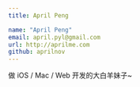 ```yaml
---
title: April Peng

name: "April Peng"
email: april.pyl@gmail.com
url: http://aprilme.com
github: aprilnov
---
```


做 iOS / Mac / Web 开发的大白羊妹子~
